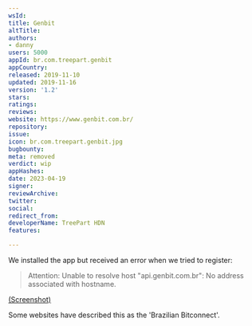 ```yaml
---
wsId: 
title: Genbit
altTitle: 
authors:
- danny
users: 5000
appId: br.com.treepart.genbit
appCountry: 
released: 2019-11-10
updated: 2019-11-16
version: '1.2'
stars: 
ratings: 
reviews: 
website: https://www.genbit.com.br/
repository: 
issue: 
icon: br.com.treepart.genbit.jpg
bugbounty: 
meta: removed
verdict: wip
appHashes: 
date: 2023-04-19
signer: 
reviewArchive: 
twitter: 
social: 
redirect_from: 
developerName: TreePart HDN
features: 

---
```


We installed the app but received an error when we tried to register: 

> Attention: Unable to resolve host "api.genbit.com.br": No address associated with hostname.

[(Screenshot)](https://twitter.com/BitcoinWalletz/status/1648625771022532608)

Some websites have described this as the 'Brazilian Bitconnect'. 